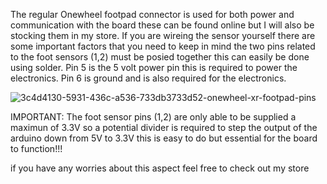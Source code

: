 The regular Onewheel footpad connector is used for both power and communication with the board these can be found online but I will also be stocking them in my store.
If you are wireing the sensor yourself there are some important factors that you need to keep in mind the two pins related to the foot sensors (1,2) must be posied together this can easily be done using solder. Pin 5 is the 5 volt power pin this is required to power the electronics. Pin 6 is ground and is also required for the electronics.


![3c4d4130-5931-436c-a536-733db3733d52-onewheel-xr-footpad-pins](https://github.com/user-attachments/assets/fb39530a-6fe2-43d2-b50c-09e15984f7e7)


IMPORTANT: The foot sensor pins (1,2) are only able to be supplied a maximun of 3.3V so a potential divider is required to step the output of the arduino down from 5V to 3.3V this is easy to do but essential for the board to function!!!

if you have any worries about this aspect feel free to check out my store

